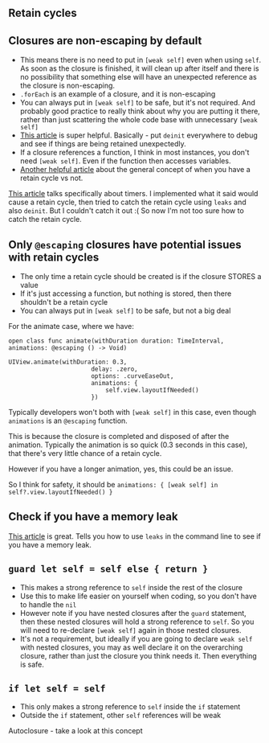 ## Retain cycles

## Closures are non-escaping by default
* This means there is no need to put in `[weak self]` even when using `self`. As soon as the closure is finished, it will clean up after itself and there is no possibility that something else will have an unexpected reference as the closure is non-escaping.
* `.forEach` is an example of a closure, and it is non-escaping
* You can always put in `[weak self]` to be safe, but it's not required. And probably good practice to really think about why you are putting it there, rather than just scattering the whole code base with unnecessary `[weak self]`
*  [This article](https://www.avanderlee.com/swift/weak-self/) is super helpful. Basically - put `deinit` everywhere to debug and see if things are being retained unexpectedly. 
* If a closure references a function, I think in most instances, you don't need `[weak self]`. Even if the function then accesses variables.
*  [Another helpful article](https://www.swiftbysundell.com/questions/is-weak-self-always-required/) about the general concept of when you have a retain cycle vs not.

 [This article](https://matteomanferdini.com/swift-weak-self/) talks specifically about timers. I implemented what it said would cause a retain cycle, then tried to catch the retain cycle using `leaks` and also `deinit`. But I couldn't catch it out :( So now I'm not too sure how to catch the retain cycle.

## Only `@escaping` closures have potential issues with retain cycles
* The only time a retain cycle should be created is if the closure STORES a value
* If it's just accessing a function, but nothing is stored, then there shouldn't be a retain cycle
* You can always put in `[weak self]` to be safe, but not a big deal

For the animate case, where we have:
```
open class func animate(withDuration duration: TimeInterval, animations: @escaping () -> Void)

UIView.animate(withDuration: 0.3,
                       delay: .zero,
                       options: .curveEaseOut,
                       animations: {
                           self.view.layoutIfNeeded()
                       })
```
Typically developers won't both with `[weak self]` in this case, even though `animations` is an `@escaping` function. 

This is because the closure is completed and disposed of after the animation. Typically the animation is so quick (0.3 seconds in this case), that there's very little chance of a retain cycle.

However if you have a longer animation, yes, this could be an issue.

So I think for safety, it should be `animations: { [weak self] in self?.view.layoutIfNeeded() }`


## Check if you have a memory leak

 [This article](https://rderik.com/blog/using-xcode-s-visual-debugger-and-instruments-modules-to-prevent-memory-overuse/) is great. Tells you how to use `leaks` in the command line to see if you have a memory leak.

## `guard let self = self else { return }`
* This makes a strong reference to `self` inside the rest of the closure
* Use this to make life easier on yourself when coding, so you don't have to handle the `nil`
* However note if you have nested closures after the `guard` statement, then these nested closures will hold a strong reference to `self`. So you will need to re-declare `[weak self]` again in those nested closures.
* It's not a requirement, but ideally if you are going to declare `weak self` with nested closures, you may as well declare it on the overarching closure, rather than just the closure you think needs it. Then everything is safe.

## `if let self = self`
* This only makes a strong reference to `self` inside the `if` statement
* Outside the `if` statement, other `self` references will be weak

Autoclosure - take a look at this concept